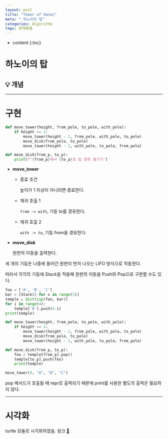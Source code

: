 ```yaml
---
layout: post
title: "Tower of Hanoi"
meta: " 하노이의 탑"
categories: Algorithm
tags: 문제해결
---
```




* content
{:toc}
# 하노이의 탑

## 💡 개념





---

# 구현

```python
def move_tower(height, from_pole, to_pole, with_pole):
    if height >= 1:
        move_tower(height - 1, from_pole, with_pole, to_pole)
        move_disk(from_pole, to_pole)
        move_tower(height - 1, with_pole, to_pole, from_pole)

def move_disk(from_p, to_p):
    print(f"{from_p}에서 {to_p}로 탑 원판 옮기기")
```

- **move_tower**

  - 종료 조건 

    높이가 1 이상이 아니라면 종료한다.

  - 재귀 호출 1

    `from -> with`, 기둥 to를 경유한다.

  - 재귀 호출 2

    `with -> to`, 기둥 from을 경유한다.

- **move_disk**

  원판의 이동을 출력한다.



세 개의 기둥은 나중에 들어간 원판이 먼저 나오는 LIFO 방식으로 작동한다.

따라서 각각의 기둥에 Stack을 적용해 원판의 이동을 Push와 Pop으로 구현할 수도 있다.

```python
foo = ['A', 'B', 'C']
bar = [Stack() for x in range(3)]
temple = dict(zip(foo, bar))
for i in range(4):
    temple['A'].push(4-i)
print(temple)

def move_tower(height, from_pole, to_pole, with_pole):
    if height >= 1:
        move_tower(height - 1, from_pole, with_pole, to_pole)
        move_disk(from_pole, to_pole)
        move_tower(height - 1, with_pole, to_pole, from_pole)

def move_disk(from_p, to_p):
    foo = temple[from_p].pop()
    temple[to_p].push(foo)
    print(temple)

move_tower(4, "A", "B", "C")
```

pop 메서드가 호출될 때 repr로 출력되기 때문에 print를 사용한 별도의 출력은 필요하지 않다.

---





# 시각화

turtle 모듈로 시각화하였음. 링크 [📎](https://trinket.io/python/356f1f6506) 

